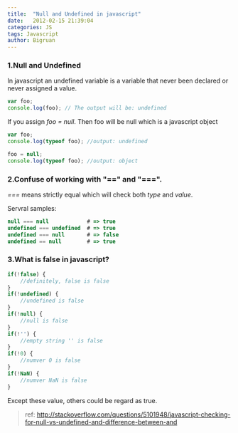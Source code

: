 ```yaml
---
title:  "Null and Undefined in javascript"
date:   2012-02-15 21:39:04
categories: JS
tags: Javascript
author: Bigruan
---
```


### 1.Null and Undefined
In javascript an undefined variable is a variable that never been declared or never assigned a value.

```javascript
var foo;
console.log(foo); // The output will be: undefined
```

If you assign _foo = null_. Then foo will be null which is a javascript object

```javascript
var foo;
console.log(typeof foo); //output: undefined

foo = null;
console.log(typeof foo); //output: object
```

### 2.Confuse of working with "==" and "===".
_===_ means strictly equal which will check both _type_ and _value_.

Servral samples:

```javascript
null === null            # => true
undefined === undefined  # => true
undefined === null       # => false
undefined == null        # => true
```

### 3.What is false in javascript?

```javascript
if(!false) {
    //definitely, false is false
}
if(!undefined) {
    //undefined is false
}
if(!null) {
    //null is false
}
if(!'') {
    //empty string '' is false
}
if(!0) {
    //numver 0 is false
}
if(!NaN) {
    //numver NaN is false
}
```

Except these value, others could be regard as true.

>ref: http://stackoverflow.com/questions/5101948/javascript-checking-for-null-vs-undefined-and-difference-between-and
